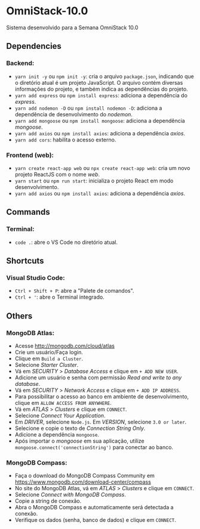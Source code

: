 # OmniStack-10.0
Sistema desenvolvido para a Semana OmniStack 10.0

## Dependencies

### Backend:

- `yarn init -y` ou `npm init -y`: cria o arquivo `package.json`, indicando que o diretório atual é um projeto JavaScript. O arquivo contém diversas informações do projeto, e também indica as dependências do projeto.
- `yarn add express` ou `npm install express`: adiciona a dependência do *express*.
- `yarn add nodemon -D` ou `npm install nodemon -D`: adiciona a dependência de desenvolvimento do *nodemon*.
- `yarn add mongoose` ou `npm install mongoose`: adiciona a dependência *mongoose*.
- `yarn add axios` ou `npm install axios`: adiciona a dependência *axios*.
- `yarn add cors`: habilita o acesso externo.

### Frontend (web):

- `yarn create react-app web` ou `npx create react-app web`: cria um novo projeto ReactJS com o nome *web*.
- `yarn start` ou `npm run start`: inicializa o projeto React em modo desenvolvimento.
- `yarn add axios` ou `npm install axios`: adiciona a dependência *axios*.

## Commands

### Terminal:

- `code .`: abre o VS Code no diretório atual.

## Shortcuts

### Visual Studio Code:

- `Ctrl + Shift + P`: abre a "Palete de comandos".
- `Ctrl + '`: abre o Terminal integrado.

## Others

### MongoDB Atlas:

- Acesse http://mongodb.com/cloud/atlas
- Crie um usuário/Faça login.
- Clique em `Build a Cluster`.
- Selecione *Starter Cluster*.
- Vá em *SECURITY* > *Database Access* e clique em `+ ADD NEW USER`.
- Adicione um usuário e senha com permissão *Read and write to any database*.
- Vá em *SECURITY* > *Network Access* e clique em `+ ADD IP ADDRESS`.
- Para possibilitar o acesso ao banco em ambiente de desenvolvimento, clique em `ALLOW ACCESS FROM ANYWHERE`.
- Vá em *ATLAS* > *Clusters* e clique em `CONNECT`.
- Selecione *Connect Your Application*.
- Em *DRIVER*, selecione `Node.js`. Em *VERSION*, selecione `3.0 or later`.
- Selecione e copie o texto de *Connection String Only*.
- Adicione a dependência `mongoose`.
- Após importar o *mongoose* em sua aplicação, utilize `mongoose.connect('connectionString')` para conectar ao banco.

### MongoDB Compass:

- Faça o download do MongoDB Compass Community em https://www.mongodb.com/download-center/compass
- No site do MongoDB Atlas, vá em *ATLAS* > *Clusters* e clique em `CONNECT`.
- Selecione *Connect with MongoDB Compass*.
- Copie a string de conexão.
- Abra o MongoDB Compass e automaticamente será detectada a conexão.
- Verifique os dados (senha, banco de dados) e clique em `CONNECT`.
